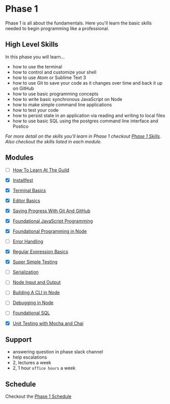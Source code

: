 # Phase 1

Phase 1 is all about the fundamentals. Here you'll learn the basic skills needed
to begin programming like a professional.


## High Level Skills

In this phase you will learn…

- how to use the terminal
- how to control and customize your shell
- how to use Atom or Sublime Text 3
- how to use Git to save your code as it changes over time and back it up on GitHub
- how to use basic programming concepts
- how to write basic synchronous JavaScript on Node
- how to make simple command line applications
- how to test your code
- how to persist state in an application via reading and writing to local files
- how to use basic SQL using the postgres command line interface and Postico

_For more detail on the skills you'll learn in Phase 1 checkout
[Phase 1 Skills](./skills.md). Also checkout the skills listed in each module._


## Modules

- [ ] [How To Learn At The Guild](../../modules/How-To-Learn-At-The-Guild)
- [x] [Installfest](../../modules/Installfest)
- [x] [Terminal Basics](../../modules/Terminal-Basics)
- [x] [Editor Basics](../../modules/Editor-Basics)
- [x] [Saving Progress With Git And GitHub](../../modules/Saving-Progress-With-Git-And-GitHub)
- [x] [Foundational JavaScript Programming](../../modules/Foundational-JavaScript-Programing)
- [x] [Foundational Programming in Node](../../modules/Foundational-Programing-in-Node)
- [ ] [Error Handling](../../modules/Error-Handling)
- [x] [Regular Expression Basics](../../modules/Regular-Expression-Basics)
- [x] [Super Simple Testing](../../modules/Super-Simple-Testing)
- [ ] [Serialization](../../modules/Serialization)
- [ ] [Node Input and Output](../../modules/Node-Input-and-Output)
- [ ] [Building A CLI in Node](../../modules/Building-A-CLI-in-Node)
- [ ] [Debugging in Node](../../modules/Debugging-in-Node)
- [ ] [Foundational SQL](../../modules/Foundational-SQL)
- [x] [Unit Testing with Mocha and Chai](../../modules/Unit-Testing-With-Mocha-And-Chai)


## Support

- answering question in phase slack channel
- help escalations
- 2, lectures a week
- 2, 1 hour `office hours` a week


## Schedule

Checkout the [Phase 1 Schedule](./schedule.md)
